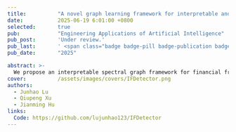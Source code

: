 ```yaml
---
title:          "A novel graph learning framework for interpretable and imbalance financial fraud detection"
date:           2025-06-19 6:01:00 +0800
selected:       true
pub:            "Engineering Applications of Artificial Intelligence"
pub_post:       'Under review.'
pub_last:       ' <span class="badge badge-pill badge-publication badge-success">Q1</span>'
pub_date:       "2025"

abstract: >-
  We propose an interpretable spectral graph framework for financial fraud detection that tackles imbalance and adversarial challenges, achieving superior accuracy and robustness on benchmark datasets.
cover:          /assets/images/covers/IFDetector.png
authors:
  - Junhao Lu
  - Qiupeng Xu
  - Jianming Hu
links:
  Code: https://github.com/lujunhao123/IFDetector
---
```




